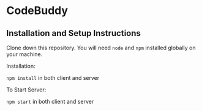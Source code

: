 # CodeBuddy

## Installation and Setup Instructions 

Clone down this repository. You will need `node` and `npm` installed globally on your machine.  

Installation:

`npm install` in both client and server  

To Start Server:

`npm start`  in both client and server
